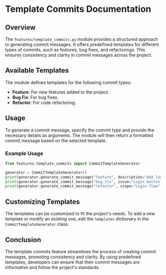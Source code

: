 # Template Commits Documentation

## Overview

The `features/template_commits.py` module provides a structured approach to generating commit messages. It offers predefined templates for different types of commits, such as features, bug fixes, and refactorings. This ensures consistency and clarity in commit messages across the project.

## Available Templates

The module defines templates for the following commit types:

- **Feature**: For new features added to the project.
- **Bug Fix**: For bug fixes.
- **Refactor**: For code refactoring.

## Usage

To generate a commit message, specify the commit type and provide the necessary details as arguments. The module will then return a formatted commit message based on the selected template.

### Example Usage

```python
from features.template_commits import CommitTemplateGenerator

generator = CommitTemplateGenerator()
print(generator.generate_commit_message("feature", description="Add login functionality", details="Implemented login with email and password."))
print(generator.generate_commit_message("bug_fix", issue="Login button crash", resolution="Fixed null pointer exception on login."))
print(generator.generate_commit_message("refactor", scope="Login flow", reasoning="Improved code readability and performance."))
```

## Customizing Templates

The templates can be customized to fit the project's needs. To add a new template or modify an existing one, edit the `templates` dictionary in the `CommitTemplateGenerator` class.

## Conclusion

The template commits feature streamlines the process of creating commit messages, promoting consistency and clarity. By using predefined templates, developers can ensure that their commit messages are informative and follow the project's standards.
